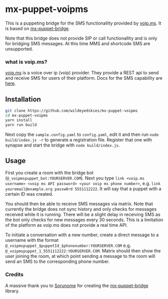 # mx-puppet-voipms
This is a puppeting bridge for the SMS functionallity provided by [voip.ms](https://voip.ms).
It is based on [mx-puppet-bridge](https://gitlab.com/mx-puppet/mx-puppet-bridge).

Note that this bridge does not provide SIP or call functionallity and is only for bridging SMS messages.
At this time MMS and shortcode SMS are unsupported.

### what is voip.ms?

[voip.ms](https://voip.ms) is a voice over ip (voip) provider. They provide a REST api to send and receive SMS for users of their platform. Docs for the SMS capability are [here](https://wiki.voip.ms/article/SMS).

## Installation
```bash
git clone https://github.com/wildeyedskies/mx-puppet-voipms
cd mx-puppet-voipms
yarn install
yarn run build
```
Next copy the `sample.config.yaml` to `config.yaml`, edit it and then run `node build/index.js -r` to generate a registration file.
Register that one with synapse and start the bridge with `node build/index.js`.

## Usage
First you create a room with the bridge bot (`@_voipmspuppet_bot:YOURSERVER.COM`). Next you type `link <voip.ms username> <voip ms API password> <your voip ms phone number>`, e.g. `link youremail@example.org passw0rd 5551112222`.
It will say that a puppet with a certain ID was created.

You should then be able to receive SMS messages via matrix. Note that currently the bridge does not sync history and only checks for messages received while it is running. There will be a slight delay in receiving SMS as the bot only checks for new messages every 30 seconds. This is a limitation of the platform as voip.ms does not provide a real time API.

To initiate a conversation with a new number, create a direct message to a username with the format `@_voipmspuppet_$puppetId_$phonenumber:YOURSERVER.COM` 
e.g. `@_voipmspuppet_1_5551112222:YOURSERVER.COM`. Matrix should then show the user joining the room, at which point sending a message to the room will 
send an SMS to the corresponding phone number.

### Credits

A massive thank you to [Sorunome](https://github.com/Sorunome) for creating the [mx-puppet-bridge](https://gitlab.com/mx-puppet/mx-puppet-bridge) library.
